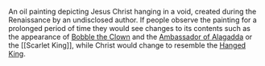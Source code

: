 An oil painting depicting Jesus Christ hanging in a void, created during the Renaissance by an undisclosed author. If people observe the painting for a prolonged period of time they would see changes to its contents such as the appearance of [Bobble the Clown](https://villains.fandom.com/wiki/Bobble_the_Clown "Bobble the Clown") and the [Ambassador of Alagadda](https://villains.fandom.com/wiki/Ambassador_of_Alagadda "Ambassador of Alagadda") or the [[Scarlet King]], while Christ would change to resemble the [Hanged King](https://villains.fandom.com/wiki/Hanged_King "Hanged King").